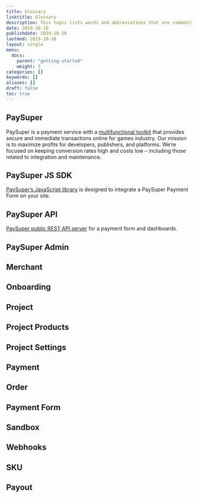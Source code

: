 ```yaml
---
title: Glossary
linktitle: Glossary
description: This topic lists words and abbreviations that are commonly used in the PaySuper documentation and community.
date: 2019-10-10
publishdate: 2019-10-10
lastmod: 2019-10-10
layout: single
menu:
  docs:
    parent: "getting-started"
    weight: 3
categories: []
keywords: []
aliases: []
draft: false
toc: true
---
```


## PaySuper
PaySuper is a payment service with a [multifunctional toolkit](https://github.com/paysuper) that provides secure and immediate transactions online for games industry.
Our mission is to maximize profits for developers, publishers, and platforms. We’re focused on keeping conversion rates high and costs low – including those related to integration and maintenance.

## PaySuper JS SDK
[PaySuper’s JavaScript library](https://github.com/paysuper/paysuper-js-sdk) is designed to integrate a PaySuper Payment Form on your site.

## PaySuper API
[PaySuper public REST API server](https://github.com/paysuper/paysuper-management-api) for a payment form and dashboards.

## PaySuper Admin

## Merchant

## Onboarding

## Project

## Project Products

## Project Settings

## Payment

## Order

## Payment Form

## Sandbox

## Webhooks

## SKU

## Payout

